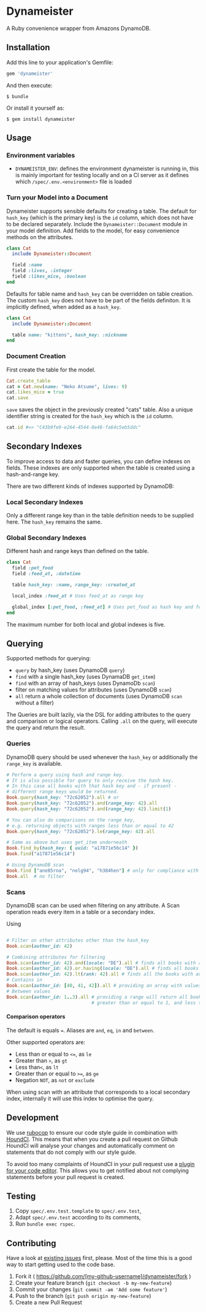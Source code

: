 # Dynameister

A Ruby convenience wrapper from Amazons DynamoDB.

## Installation

Add this line to your application's Gemfile:

```ruby
gem 'dynameister'
```

And then execute:

    $ bundle

Or install it yourself as:

    $ gem install dynameister

## Usage

### Environment variables

* `DYNAMEISTER_ENV`: defines the environment dynameister is running in, this is mainly important for testing locally and on a CI server as it defines which `/spec/.env.<environment>` file is loaded

### Turn your Model into a Document

Dynameister supports sensible defaults for creating a table. The default for `hash_key` (which is the primary key) is the `id` column, which does not have to be declared separately. Include the `Dynameister::Document` module in your model definition. Add fields to the model, for easy convenience methods on the attributes.

```ruby
class Cat
  include Dynameister::Document

  field :name
  field :lives, :integer
  field :likes_mice, :boolean
end
```

Defaults for table name and `hash_key` can be overridden on table creation. The custom `hash_key` does not have to be part of the fields definiton. It is implicitly defined, when added as a `hash_key`.

```ruby
class Cat
  include Dynameister::Document

  table name: "kittens", hash_key: :nickname
end
```

### Document Creation

First create the table for the model.

```ruby
Cat.create_table
cat = Cat.new(name: "Neko Atsume", lives: 9)
cat.likes_mice = true
cat.save
```

`save` saves the object in the previously created "cats" table. Also a unique identifier string is created for the `hash_key` which is the `id` column.

```ruby
cat.id #=> "C43b9fe9-e264-4544-8e48-fa64c5eb5ddc"
```

## Secondary Indexes

To improve access to data and faster queries, you can define indexes on fields. These indexes are only supported when the table is created using a hash-and-range key.

There are two different kinds of indexes supported by DynamoDB:

### Local Secondary Indexes

Only a different range key than in the table definition needs to be supplied here. The `hash_key` remains the same.

### Global Secondary Indexes

Different hash and range keys than defined on the table.

```ruby
class Cat
  field :pet_food
  field :feed_at, :datetime

  table hash_key: :name, range_key: :created_at

  local_index :feed_at # Uses feed_at as range key

  global_index [:pet_food, :feed_at] # Uses pet_food as hash key and feed_at as range key
end
```
The maximum number for both local and global indexes is five.

## Querying

Supported methods for querying:

* `query` by hash_key (uses DynamoDB `query`)
* `find` with a single hash_key (uses DynamaDB `get_item`)
* `find` with an array of hash_keys (uses DynamoDb `scan`)
* filter on matching values for attributes (uses DynamoDB `scan`)
* `all` return a whole collection of documents (uses DynamoDB `scan` without a filter)

The Queries are built lazily, via the DSL for adding attributes to the query and comparison or logical operators.
Calling `.all` on the query, will execute the query and return the result. 

### Queries

DynamoDB query should be used whenever the `hash_key` or additionally the `range_key` is available.

```ruby
# Perform a query using hash and range key.
# It is also possible for query to only receive the hash key.
# In this case all books with that hash key and - if present -
# different range keys would be returned.
Book.query(hash_key: "72c62052").all # or
Book.query(hash_key: "72c62052").and(range_key: 42).all
Book.query(hash_key: "72c62052").and(range_key: 42).limit(1)

# You can also do comparisons on the range_key,
# e.g. returning objects with ranges less than or equal to 42
Book.query(hash_key: "72c62052").le(range_key: 42).all 

# Same as above but uses get_item underneath
Book.find_by(hash_key: { uuid: "a17871e56c14" })
Book.find("a17871e56c14")

# Using DynamoDB scan
Book.find ["ane85rna", "nelg94", "h384hen"] # only for compliance with ActiveRecord API
Book.all  # no filter 
```

### Scans

DynamoDB scan can be used when filtering on any attribute. A Scan operation reads every item in a table or a secondary index.

Using 
```ruby

# Filter on other attributes other than the hash_key
Book.scan(author_id: 42)

# Combining attributes for filtering
Book.scan(author_id: 42).and(locale: "DE").all # finds all books with author_id 42 and locale DE
Book.scan(author_id: 42).or.having(locale: "DE").all # finds all books with author_id 42 or locale DE
Book.scan(author_id: 42).lt(rank: 42).all # finds all the books with author_id # 42 and a rank less than 42
# Contains in
Book.scan(author_id: [40, 41, 42]).all # providing an array with values will return all books with author_ids in 40, 41, 42
# Between values
Book.scan(author_id: 1..3).all # providing a range will return all books with author_ids
                               # greater than or equal to 1, and less than or equal to 3.

```

#### Comparison operators

The default is equals `=`. Aliases are `and`, `eq`, `in` and `between`.

Other supported operators are:
* Less than or equal to `<=`, as `le` 
* Greater than `>`, as `gt`
* Less than`<`, as `lt`
* Greater than or equal to `>=`, as `ge`
* Negation `NOT`, as `not` or `exclude`
 
When using scan with an attribute that corresponds to a local secondary index, internally it will use this index to optimise the query.

## Development

We use [rubocop](https://github.com/bbatsov/rubocop) to ensure our code style guide in combination with [HoundCI](https://houndci.com). This means that when you create a pull request on Github HoundCI will analyse your changes and automatically comment on statements that do not comply with our style guide.

To avoid too many complaints of HoundCI in your pull request use a [plugin for your code editor](https://github.com/bbatsov/rubocop#editor-integration). This allows you to get notified about not complying statements before your pull request is created.

## Testing

1. Copy `spec/.env.test.template` to `spec/.env.test`,
2. Adapt `spec/.env.test` according to its comments,
3. Run `bundle exec rspec`.

## Contributing

Have a look at [existing issues](https://github.com/lessonnine/dynameister.gem/issues) first, please. Most of the time this is a good way to start getting used to the code base.

1. Fork it ( https://github.com/[my-github-username]/dynameister/fork )
2. Create your feature branch (`git checkout -b my-new-feature`)
3. Commit your changes (`git commit -am 'Add some feature'`)
4. Push to the branch (`git push origin my-new-feature`)
5. Create a new Pull Request
